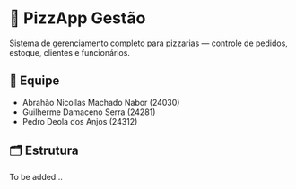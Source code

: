 # 🍕 PizzApp Gestão

Sistema de gerenciamento completo para pizzarias — controle de pedidos, estoque, clientes e funcionários.

## 👥 Equipe
- Abrahão Nicollas Machado Nabor (24030)
- Guilherme Damaceno Serra (24281)
- Pedro Deola dos Anjos (24312)

## 🗂 Estrutura

To be added...
